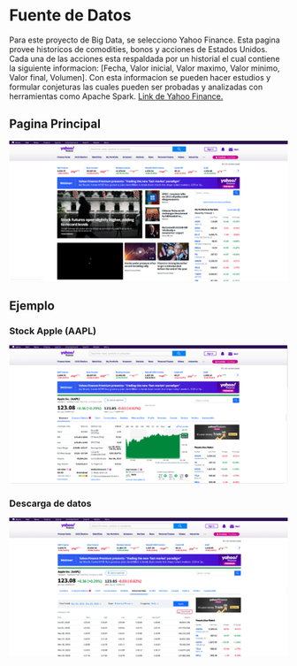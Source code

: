 # Fuente de Datos

Para este proyecto de Big Data, se selecciono Yahoo Finance. Esta pagina provee historicos de comodities, bonos y  acciones de Estados Unidos. Cada una de las acciones esta respaldada por un historial el cual contiene la siguiente informacion: [Fecha, Valor inicial, Valor maximo, Valor minimo, Valor final, Volumen]. Con esta informacion se pueden hacer estudios y formular conjeturas las cuales pueden ser probadas y analizadas con herramientas como Apache Spark. [Link de Yahoo Finance.](https://finance.yahoo.com)

## Pagina Principal
![Pagina Principal](./static/img.PNG)

## Ejemplo
###  Stock Apple (AAPL)
![Ejemplo, stock Apple](./static/img1.PNG)

### Descarga de datos
![Ejemplo, descarga de datos](./static/img2.PNG)